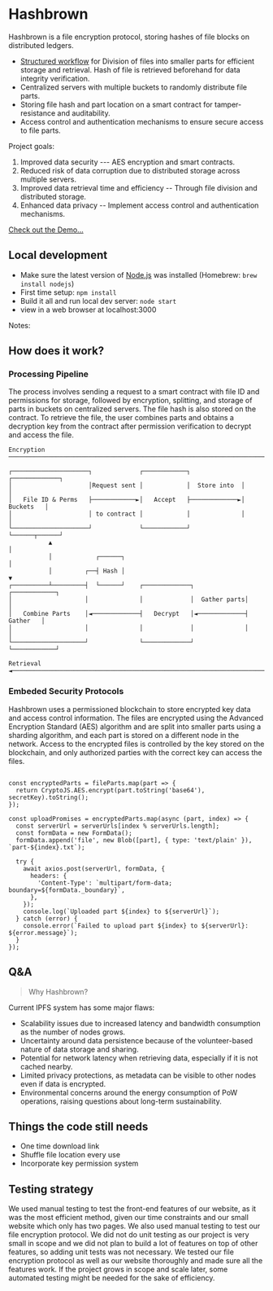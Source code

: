 # Hashbrown

Hashbrown is a file encryption protocol, storing hashes of file blocks on distributed ledgers.

- [Structured workflow](#mechanism) for Division of files into smaller parts for efficient storage and retrieval. Hash of file is retrieved beforehand for data integrity verification.
- Centralized servers with multiple buckets to randomly distribute file parts.
- Storing file hash and part location on a smart contract for tamper-resistance and auditability.
- Access control and authentication mechanisms to ensure secure access to file parts.

Project goals:

1. Improved data security --- AES encryption and smart contracts.
1. Reduced risk of data corruption due to distributed storage across multiple servers.
1. Improved data retrieval time and efficiency -- Through file division and distributed storage.
1. Enhanced data privacy -- Implement access control and authentication mechanisms.


[Check out the Demo...](https://hashbrown.it/)

## Local development

- Make sure the latest version of [Node.js](https://nodejs.org/) was installed (Homebrew: `brew install nodejs`)
- First time setup: `npm install`
- Build it all and run local dev server: `node start`
- view in a web browser at localhost:3000

Notes:

<a name="mechanism"></a>
## How does it work?

### Processing Pipeline

The process involves sending a request to a smart contract with file ID and permissions for storage, followed by encryption, splitting, and storage of parts in buckets on centralized servers. The file hash is also stored on the contract. To retrieve the file, the user combines parts and obtains a decryption key from the contract after permission verification to decrypt and access the file.

```
Encryption
──────────────────────────────────────────────────────────────────────────────►

┌─────────────────────┐             ┌────────────┐              ┌─────────────┐
│                     │Request sent │            │  Store into  │             │
│   File ID & Perms   ├────────────►│   Accept   ├─────────────►│   Buckets   │
│                     │ to contract │            │              │             │
└─────────────────────┘             └────────────┘              └──────┬──────┘
           ▲                                                           │
           │            ┌──────┐                                       │
           │         ┌──┤ Hash │                                       ▼
┌──────────┴─────────┤  └──────┘    ┌─────────────┐              ┌────────────┐
│                    │              │             │  Gather parts│            │
│   Combine Parts    │◄─────────────┤   Decrypt   │◄─────────────┤   Gather   │
│                    │              │             │              │            │
└────────────────────┘              └─────────────┘              └────────────┘
                                                                      Retrieval
◄──────────────────────────────────────────────────────────────────────────────
```


### Embeded Security Protocols

Hashbrown uses a permissioned blockchain to store encrypted key data and access control information. The files are encrypted using the Advanced Encryption Standard (AES) algorithm and are split into smaller parts using a sharding algorithm, and each part is stored on a different node in the network. Access to the encrypted files is controlled by the key stored on the blockchain, and only authorized parties with the correct key can access the files.

```solidity

const encryptedParts = fileParts.map(part => {
  return CryptoJS.AES.encrypt(part.toString('base64'), secretKey).toString();
});

const uploadPromises = encryptedParts.map(async (part, index) => {
  const serverUrl = serverUrls[index % serverUrls.length];
  const formData = new FormData();
  formData.append('file', new Blob([part], { type: 'text/plain' }), `part-${index}.txt`);

  try {
    await axios.post(serverUrl, formData, {
      headers: {
        'Content-Type': `multipart/form-data; boundary=${formData._boundary}`,
      },
    });
    console.log(`Uploaded part ${index} to ${serverUrl}`);
  } catch (error) {
    console.error(`Failed to upload part ${index} to ${serverUrl}: ${error.message}`);
  }
});

```

## Q&A 

> Why Hashbrown?

Current IPFS system has some major flaws: 
- Scalability issues due to increased latency and bandwidth consumption as the number of nodes grows.
- Uncertainty around data persistence because of the volunteer-based nature of data storage and sharing.
- Potential for network latency when retrieving data, especially if it is not cached nearby.
- Limited privacy protections, as metadata can be visible to other nodes even if data is encrypted.
- Environmental concerns around the energy consumption of PoW operations, raising questions about long-term sustainability.


## Things the code still needs
- One time download link
- Shuffle file location every use
- Incorporate key permission system

## Testing strategy
We used manual testing to test the front-end features of our website, as it was the most efficient method, given our time constraints and our small website which only has two pages. We also used manual testing to test our file encryption protocol. We did not do unit testing as our project is very small in scope and we did not plan to build a lot of features on top of other features, so adding unit tests was not necessary. We tested our file encryption protocol as well as our website thoroughly and made sure all the features work. If the project grows in scope and scale later, some automated testing might be needed for the sake of efficiency.

